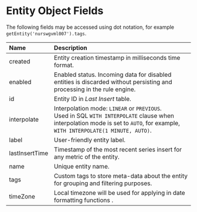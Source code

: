 # Entity Object Fields

The following fields may be accessed using dot notation, for example `getEntity('nurswgvml007').tags`.

|**Name**|**Description** |
|:---|:---|
| created                  | Entity creation timestamp in milliseconds time format.|
| enabled                  | Enabled status. Incoming data for disabled entities is discarded without persisting and processing in the rule engine.|
| id                       | Entity ID in _Last Insert_ table.|
| interpolate              | Interpolation mode: `LINEAR` or `PREVIOUS`. <br>Used in SQL `WITH INTERPOLATE` clause when interpolation mode is set to `AUTO`, for example, `WITH INTERPOLATE(1 MINUTE, AUTO)`.|
| label                    | User-friendly entity label. |
| lastInsertTime           | Timestamp of the most recent series insert for any metric of the entity.|
| name                     | Unique entity name. |
| tags                     | Custom tags to store meta-data about the entity for grouping and filtering purposes.|
| timeZone                 | Local timezone will be used for applying in date formatting functions .|     
